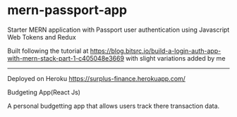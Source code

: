 # mern-passport-app
Starter MERN application with Passport user authentication using Javascript Web Tokens and Redux

Built following the tutorial at https://blog.bitsrc.io/build-a-login-auth-app-with-mern-stack-part-1-c405048e3669 with slight variations added by me

--------------------------------------------------

Deployed on Heroku https://surplus-finance.herokuapp.com/

Budgeting App(React Js)

A  personal budgetting app that allows users track there transaction data.
